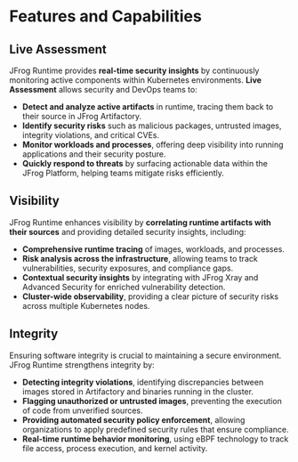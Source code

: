 # Features and Capabilities

## Live Assessment

JFrog Runtime provides **real-time security insights** by continuously monitoring active components within Kubernetes environments. **Live Assessment** allows security and DevOps teams to:

* **Detect and analyze active artifacts** in runtime, tracing them back to their source in JFrog Artifactory.
* **Identify security risks** such as malicious packages, untrusted images, integrity violations, and critical CVEs.
* **Monitor workloads and processes**, offering deep visibility into running applications and their security posture.
* **Quickly respond to threats** by surfacing actionable data within the JFrog Platform, helping teams mitigate risks efficiently.

## Visibility

JFrog Runtime enhances visibility by **correlating runtime artifacts with their sources** and providing detailed security insights, including:

* **Comprehensive runtime tracing** of images, workloads, and processes.
* **Risk analysis across the infrastructure**, allowing teams to track vulnerabilities, security exposures, and compliance gaps.
* **Contextual security insights** by integrating with JFrog Xray and Advanced Security for enriched vulnerability detection.
* **Cluster-wide observability**, providing a clear picture of security risks across multiple Kubernetes nodes.

## Integrity

Ensuring software integrity is crucial to maintaining a secure environment. JFrog Runtime strengthens integrity by:

* **Detecting integrity violations**, identifying discrepancies between images stored in Artifactory and binaries running in the cluster.
* **Flagging unauthorized or untrusted images**, preventing the execution of code from unverified sources.
* **Providing automated security policy enforcement**, allowing organizations to apply predefined security rules that ensure compliance.
* **Real-time runtime behavior monitoring**, using eBPF technology to track file access, process execution, and kernel activity.

